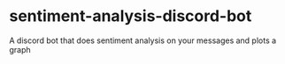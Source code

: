 # sentiment-analysis-discord-bot
A discord bot that does sentiment analysis on your messages and plots a graph
